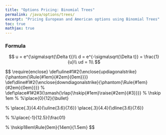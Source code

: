 ```yaml
---
title: "Options Pricing: Binomial Trees"
permalink: /java/options/trees/
excerpt: "Pricing European and American options using Binomial Trees"
toc: true
mathjax: true
---
```


### Formula



$$
u = e^{\sigma\sqrt{\Delta t}}\\
d = e^{-\sigma\sqrt{\Delta t}} = \frac{1}{u}\\
ud = 1\\
$$

$$
\require{enclose}
\def\uline#1#2{\enclose{updiagonalstrike}{\phantom{\Rule{#1em}{#2em}{0em}}}}
\def\dline#1#2{\enclose{downdiagonalstrike}{\phantom{\Rule{#1em}{#2em}{0em}}}}
%
\def\place#1#2#3{\smash{\rlap{\hskip{#1em}\raise{#2em}{#3}}}}
%
\hskip 1em
%
%\place{0}{12}{\bullet}

%
\place{.3}{4.4}{\uline{3.6}{7.6}}
\place{.3}{4.4}{\dline{3.6}{7.6}}

%
%\place{-1}{12.5}{\frac01}

%
\hskip18em\Rule{0em}{14em}{1.5em}
$$